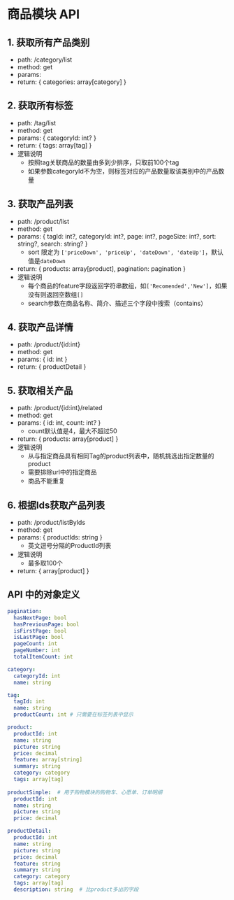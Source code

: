 # 商品模块 API

## 1. 获取所有产品类别
   - path: /category/list
   - method: get
   - params: 
   - return: { categories: array[category] }
## 2. 获取所有标签
   - path: /tag/list
   - method: get
   - params: { categoryId: int? }
   - return: { tags: array[tag] }
   - 逻辑说明
      - 按照tag关联商品的数量由多到少排序，只取前100个tag
      - 如果参数categoryId不为空，则标签对应的产品数量取该类别中的产品数量
## 3. 获取产品列表
   - path: /product/list
   - method: get
   - params: { tagId: int?, categoryId: int?, page: int?, pageSize: int?, sort: string?, search: string? }
     - sort 限定为 `['priceDown', 'priceUp', 'dateDown', 'dateUp']`，默认值是`dateDown`
   - return: { products: array[product], pagination: pagination }
   - 逻辑说明
      - 每个商品的feature字段返回字符串数组，如`['Recomended','New']`，如果没有则返回空数组`[]`
      - search参数在商品名称、简介、描述三个字段中搜索（contains）

## 4. 获取产品详情
   - path: /product/{id:int}
   - method: get
   - params: { id: int }
   - return: { productDetail }
## 5. 获取相关产品
   - path: /product/{id:int}/related
   - method: get
   - params: { id: int, count: int? }
     - count默认值是4，最大不超过50
   - return: { products: array[product] }
   - 逻辑说明
      - 从与指定商品具有相同Tag的product列表中，随机挑选出指定数量的product
      - 需要排除url中的指定商品
      - 商品不能重复
## 6. 根据Ids获取产品列表
   - path: /product/listByIds
   - method: get
   - params: { productIds: string }
     - 英文逗号分隔的ProductId列表
   - 逻辑说明
     - 最多取100个
   - return: { array[product] }

## API 中的对象定义

```yml
pagination:
  hasNextPage: bool
  hasPreviousPage: bool
  isFirstPage: bool
  isLastPage: bool
  pageCount: int
  pageNumber: int
  totalItemCount: int

category:
  categoryId: int
  name: string

tag:
  tagId: int
  name: string
  productCount: int # 只需要在标签列表中显示

product:
  productId: int
  name: string
  picture: string
  price: decimal 
  feature: array[string]
  summary: string
  category: category
  tags: array[tag]
  
productSimple:  # 用于购物模块的购物车、心愿单、订单明细
  productId: int
  name: string
  picture: string
  price: decimal 

productDetail:
  productId: int
  name: string
  picture: string
  price: decimal
  feature: string  
  summary: string  
  category: category
  tags: array[tag]  
  description: string  # 比product多出的字段
```
